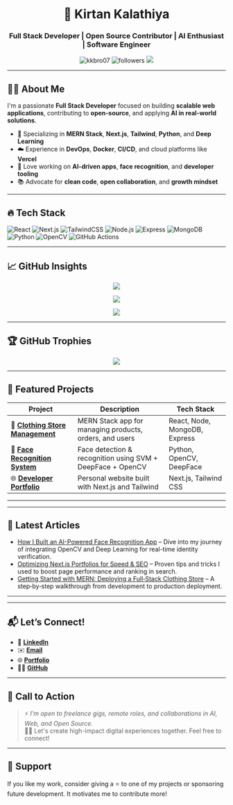 <h1 align="center">🚀 Kirtan Kalathiya</h1>
<h3 align="center">Full Stack Developer | Open Source Contributor | AI Enthusiast | Software Engineer</h3>

<p align="center">
  <img src="https://komarev.com/ghpvc/?username=kkbro07&label=Profile%20Views&color=0e75b6&style=flat" alt="kkbro07" />
  <img src="https://img.shields.io/github/followers/kkbro07?label=Follow&style=social" alt="followers"/>
  <img src="https://img.shields.io/badge/Portfolio-%20kirtankalathiya.vercel.app-%23008080?style=flat-square&logo=vercel&logoColor=white" />
</p>

---

## 👨‍💻 About Me  

I'm a passionate **Full Stack Developer** focused on building **scalable web applications**, contributing to **open-source**, and applying **AI in real-world solutions**.

- 🔧 Specializing in **MERN Stack**, **Next.js**, **Tailwind**, **Python**, and **Deep Learning**
- ☁️ Experience in **DevOps**, **Docker**, **CI/CD**, and cloud platforms like **Vercel**
- 🧠 Love working on **AI-driven apps**, **face recognition**, and **developer tooling**
- 📚 Advocate for **clean code**, **open collaboration**, and **growth mindset**

---

## 🔥 Tech Stack

![React](https://img.shields.io/badge/-React-black?style=flat-square&logo=react)
![Next.js](https://img.shields.io/badge/-Next.js-black?style=flat-square&logo=next.js)
![TailwindCSS](https://img.shields.io/badge/-TailwindCSS-06B6D4?style=flat-square&logo=tailwind-css)
![Node.js](https://img.shields.io/badge/-Node.js-black?style=flat-square&logo=node.js)
![Express](https://img.shields.io/badge/-Express-black?style=flat-square&logo=express)
![MongoDB](https://img.shields.io/badge/-MongoDB-black?style=flat-square&logo=mongodb)
![Python](https://img.shields.io/badge/-Python-black?style=flat-square&logo=python)
![OpenCV](https://img.shields.io/badge/-OpenCV-5C3EE8?style=flat-square&logo=opencv)
![GitHub Actions](https://img.shields.io/badge/-GitHub%20Actions-2088FF?style=flat-square&logo=github-actions)

---

## 📈 GitHub Insights

<p align="center">
  <img src="https://github-readme-stats.vercel.app/api?username=kkbro07&show_icons=true&theme=tokyonight&hide_border=true" />
</p>
<p align="center">
  <img src="https://github-readme-streak-stats.herokuapp.com/?user=kkbro07&theme=tokyonight&hide_border=true" />
</p>
<p align="center">
  <img src="https://github-readme-stats.vercel.app/api/top-langs/?username=kkbro07&layout=compact&theme=tokyonight&hide_border=true" />
</p>

---

## 🏆 GitHub Trophies

<p align="center">
  <img src="https://github-profile-trophy.vercel.app/?username=kkbro07&theme=flat&margin-w=15&margin-h=15" />
</p>

---

## 🚀 Featured Projects

| Project | Description | Tech Stack |
|--------|-------------|------------|
| 🔷 [**Clothing Store Management**](https://github.com/kkbro07/cloth-shop.git) | MERN Stack app for managing products, orders, and users | React, Node, MongoDB, Express |
| 🔶 [**Face Recognition System**](https://github.com/kkbro07/Face-Recognition) | Face detection & recognition using SVM + DeepFace + OpenCV | Python, OpenCV, DeepFace |
| 🌐 [**Developer Portfolio**](https://github.com/kkbro07/portfolio) | Personal website built with Next.js and Tailwind | Next.js, Tailwind CSS |

---
---

## 📝 Latest Articles

* [How I Built an AI-Powered Face Recognition App](link) – Dive into my journey of integrating OpenCV and Deep Learning for real-time identity verification.
* [Optimizing Next.js Portfolios for Speed & SEO](link) – Proven tips and tricks I used to boost page performance and ranking in search.
* [Getting Started with MERN: Deploying a Full‑Stack Clothing Store](link) – A step‑by‑step walkthrough from development to production deployment.

---

---

## 📬 Let’s Connect!

- 💼 [**LinkedIn**](https://www.linkedin.com/in/kirtankalathiya)
- ✉️ [**Email**](mailto:21bmiit110@gmail.com)
- 🌐 [**Portfolio**](https://kirtankalathiya.vercel.app/)
- 🧑‍💻 [**GitHub**](https://github.com/kkbro07)

---

## 📣 Call to Action

> ⚡️ *I’m open to freelance gigs, remote roles, and collaborations in AI, Web, and Open Source.*  
> 👨‍🚀 Let's create high-impact digital experiences together. Feel free to connect!

---

## 🙏 Support

If you like my work, consider giving a ⭐ to one of my projects or sponsoring future development. It motivates me to contribute more!

